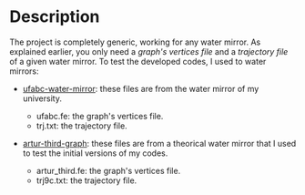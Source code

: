 # Description

The project is completely generic, working for any water mirror. As explained earlier, you only need a _graph's vertices file_ and a _trajectory file_ of a given water mirror. To test the developed codes, I used to water mirrors:

* [ufabc-water-mirror](https://github.com/Brunocds/cleaning-robot/tree/master/files-to-be-read/ufabc-water-mirror): these files are from the water mirror of my university.
  * ufabc.fe: the graph's vertices file.
  * trj.txt: the trajectory file.
  
* [artur-third-graph](https://github.com/Brunocds/cleaning-robot/tree/master/files-to-be-read/artur-third-graph): these files are from a theorical water mirror that I used to test the initial versions of my codes. 
  * artur_third.fe: the graph's vertices file.
  * trj9c.txt: the trajectory file.
